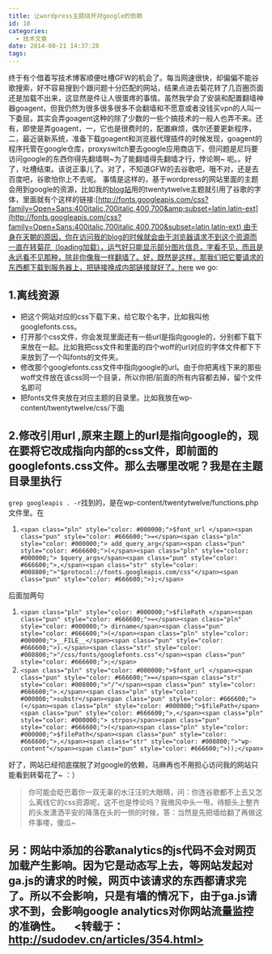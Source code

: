 ```yaml
---
title: 让wordpress主题绕开对google的依赖
id: 10
categories:
  - 技术文章
date: 2014-08-21 14:37:28
tags:
---
```


终于有个借着写技术博客顺便吐槽GFW的机会了。每当网速很快，却偏偏不能谷歌搜索，好不容易搜到个跟问题十分匹配的网站，结果点进去菊花转了几百圈页面还是加载不出来，这显然是件让人很蛋疼的事情。虽然我学会了安装和配置翻墙神器goagent，但我仍然为很多很多很多不会翻墙和不愿意或者没钱买vpn的人叫一下委屈，其实会弄goagent这种的除了少数的一些个搞技术的一般人也弄不来。还有，即使是弄goagent，一，它也是很费时的，配置麻烦，偶尔还要更新程序，二，最近装新系统，准备下载goagent和浏览器代理插件的时候发现，goagent的程序托管在google仓库，proxyswitch要去google应用商店下，但问题是尼玛要访问google的东西你得先翻墙啊~为了能翻墙得先翻墙才行，悖论啊~ 呃。。好了，吐槽结束。该说正事儿了。对了，不知道GFW的去谷歌吧，哦不对，还是去百度吧，谷歌怕你上不去呢。 事情是这样的，基于wordpress的网站里面的主题会用到google的资源，比如我的[blog站](http://sudodev.cn/)用的twentytwelve主题就引用了谷歌的字体，里面就有个这样的链接:[http://fonts.googleapis.com/css?family=Open+Sans:400italic,700italic,400,700&amp;subset=latin,latin-ext](http://fonts.googleapis.com/css?family=Open+Sans:400italic,700italic,400,700&subset=latin,latin-ext) 由于身在天朝的原因，你在访问我的blog的时候就会由于浏览器请求不到这个资源而一直在转菊花（loading加载），运气好只能显示部分图片信息，字看不见，而且是永远看不见那种，除非你像我一样翻墙了。好，既然是这样，那我们把它要请求的东西都下载到服务器上，把链接换成内部链接就好了。here we go:

<div class="md-section-divider">
</div>

## 1.离线资源 

*   把这个网站对应的css下载下来，给它取个名字，比如我叫他googlefonts.css。
*   打开那个css文件，你会发现里面还有一些url是指向google的，分别都下载下来放在一起。比如我把css文件和里面的四个woff的url对应的字体文件都下下来放到了一个叫fonts的文件夹。
*   修改那个googlefonts.css文件中指向google的url。由于你把离线下来的那些woff文件放在该css同一个目录，所以你把/前面的所有内容都去掉，留个文件名即可
*   把fonts文件夹放在对应主题的目录里。比如我放在wp-content/twentytwelve/css/下面

<div class="md-section-divider">
</div>

## 2.修改引用url ,原来主题上的url是指向google的，现在要将它改成指向内部的css文件，即前面的googlefonts.css文件。那么去哪里改呢？我是在主题目录里执行

`grep googleapis . -r`找到的，是在wp-content/twentytwelve/functions.php文件里。在

<div class="md-section-divider">
</div>

1.  `<span class="pln" style="color: #000000;">$font_url </span><span class="pun" style="color: #666600;">=</span><span class="pln" style="color: #000000;"> add_query_arg</span><span class="pun" style="color: #666600;">(</span><span class="pln" style="color: #000000;"> $query_args</span><span class="pun" style="color: #666600;">,</span><span class="str" style="color: #008800;">"$protocol://fonts.googleapis.com/css"</span><span class="pun" style="color: #666600;">);</span>`

后面加两句

<div class="md-section-divider">
</div>

1.  `<span class="pln" style="color: #000000;">$filePath </span><span class="pun" style="color: #666600;">=</span><span class="pln" style="color: #000000;"> dirname</span><span class="pun" style="color: #666600;">(</span><span class="pln" style="color: #000000;">__FILE__</span><span class="pun" style="color: #666600;">).</span><span class="str" style="color: #008800;">"/css/fonts/googlefonts.css"</span><span class="pun" style="color: #666600;">;</span>`
2.  `<span class="pln" style="color: #000000;">$font_url </span><span class="pun" style="color: #666600;">=</span><span class="str" style="color: #008800;">"/"</span><span class="pun" style="color: #666600;">.</span><span class="pln" style="color: #000000;">substr</span><span class="pun" style="color: #666600;">(</span><span class="pln" style="color: #000000;">$filePath</span><span class="pun" style="color: #666600;">,</span><span class="pln" style="color: #000000;"> strpos</span><span class="pun" style="color: #666600;">(</span><span class="pln" style="color: #000000;">$filePath</span><span class="pun" style="color: #666600;">,</span><span class="str" style="color: #008800;">"wp-content"</span><span class="pun" style="color: #666600;">));</span>`

好了，网站已经彻底摆脱了对google的依赖，马麻再也不用担心访问我的网站只能看到转菊花了~ ：）

> 你可能会眨巴着你一双无辜的水汪汪的大眼睛，问：你连谷歌都不上去又怎么离线它的css资源呢，这不也是悖论吗？我微风中头一甩，待额头上整齐的头发潇洒平安的降落在头的一侧的时候，答：当然是先把墙给翻了再做这件事喽，傻瓜~

<div class="md-section-divider">
</div>

## 另：网站中添加的谷歌analytics的js代码不会对网页加载产生影响。因为它是动态写上去，等网站发起对ga.js的请求的时候，网页中该请求的东西都请求完了。所以不会影响，只是有墙的情况下，由于ga.js请求不到，会影响google analytics对你网站流量监控的准确性。     <转载于：http://sudodev.cn/articles/354.html>
